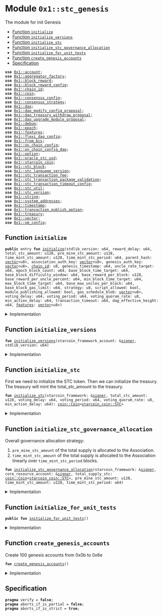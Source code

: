 
<a id="0x1_stc_genesis"></a>

# Module `0x1::stc_genesis`

The module for init Genesis


-  [Function `initialize`](#0x1_stc_genesis_initialize)
-  [Function `initialize_versions`](#0x1_stc_genesis_initialize_versions)
-  [Function `initialize_stc`](#0x1_stc_genesis_initialize_stc)
-  [Function `initialize_stc_governance_allocation`](#0x1_stc_genesis_initialize_stc_governance_allocation)
-  [Function `initialize_for_unit_tests`](#0x1_stc_genesis_initialize_for_unit_tests)
-  [Function `create_genesis_accounts`](#0x1_stc_genesis_create_genesis_accounts)
-  [Specification](#@Specification_0)


<pre><code><b>use</b> <a href="account.md#0x1_account">0x1::account</a>;
<b>use</b> <a href="aggregator_factory.md#0x1_aggregator_factory">0x1::aggregator_factory</a>;
<b>use</b> <a href="block_reward.md#0x1_block_reward">0x1::block_reward</a>;
<b>use</b> <a href="block_reward_config.md#0x1_block_reward_config">0x1::block_reward_config</a>;
<b>use</b> <a href="chain_id.md#0x1_chain_id">0x1::chain_id</a>;
<b>use</b> <a href="coin.md#0x1_coin">0x1::coin</a>;
<b>use</b> <a href="consensus_config.md#0x1_consensus_config">0x1::consensus_config</a>;
<b>use</b> <a href="consensus_strategy.md#0x1_consensus_strategy">0x1::consensus_strategy</a>;
<b>use</b> <a href="dao.md#0x1_dao">0x1::dao</a>;
<b>use</b> <a href="dao_modify_config_proposal.md#0x1_dao_modify_config_proposal">0x1::dao_modify_config_proposal</a>;
<b>use</b> <a href="dao_treasury_withdraw_proposal.md#0x1_dao_treasury_withdraw_proposal">0x1::dao_treasury_withdraw_proposal</a>;
<b>use</b> <a href="dao_upgrade_module_proposal.md#0x1_dao_upgrade_module_proposal">0x1::dao_upgrade_module_proposal</a>;
<b>use</b> <a href="../../starcoin-stdlib/doc/debug.md#0x1_debug">0x1::debug</a>;
<b>use</b> <a href="epoch.md#0x1_epoch">0x1::epoch</a>;
<b>use</b> <a href="../../move-stdlib/doc/features.md#0x1_features">0x1::features</a>;
<b>use</b> <a href="flexi_dag_config.md#0x1_flexi_dag_config">0x1::flexi_dag_config</a>;
<b>use</b> <a href="../../starcoin-stdlib/doc/from_bcs.md#0x1_from_bcs">0x1::from_bcs</a>;
<b>use</b> <a href="on_chain_config.md#0x1_on_chain_config">0x1::on_chain_config</a>;
<b>use</b> <a href="on_chain_config_dao.md#0x1_on_chain_config_dao">0x1::on_chain_config_dao</a>;
<b>use</b> <a href="../../move-stdlib/doc/option.md#0x1_option">0x1::option</a>;
<b>use</b> <a href="oracle_stc_usd.md#0x1_oracle_stc_usd">0x1::oracle_stc_usd</a>;
<b>use</b> <a href="starcoin_coin.md#0x1_starcoin_coin">0x1::starcoin_coin</a>;
<b>use</b> <a href="stc_block.md#0x1_stc_block">0x1::stc_block</a>;
<b>use</b> <a href="stc_language_version.md#0x1_stc_language_version">0x1::stc_language_version</a>;
<b>use</b> <a href="stc_transaction_fee.md#0x1_stc_transaction_fee">0x1::stc_transaction_fee</a>;
<b>use</b> <a href="stc_transaction_package_validation.md#0x1_stc_transaction_package_validation">0x1::stc_transaction_package_validation</a>;
<b>use</b> <a href="stc_transaction_timeout_config.md#0x1_stc_transaction_timeout_config">0x1::stc_transaction_timeout_config</a>;
<b>use</b> <a href="stc_util.md#0x1_stc_util">0x1::stc_util</a>;
<b>use</b> <a href="stc_version.md#0x1_stc_version">0x1::stc_version</a>;
<b>use</b> <a href="../../move-stdlib/doc/string.md#0x1_string">0x1::string</a>;
<b>use</b> <a href="system_addresses.md#0x1_system_addresses">0x1::system_addresses</a>;
<b>use</b> <a href="timestamp.md#0x1_timestamp">0x1::timestamp</a>;
<b>use</b> <a href="stc_transaction_publish_option.md#0x1_transaction_publish_option">0x1::transaction_publish_option</a>;
<b>use</b> <a href="treasury.md#0x1_treasury">0x1::treasury</a>;
<b>use</b> <a href="../../move-stdlib/doc/vector.md#0x1_vector">0x1::vector</a>;
<b>use</b> <a href="vm_config.md#0x1_vm_config">0x1::vm_config</a>;
</code></pre>



<a id="0x1_stc_genesis_initialize"></a>

## Function `initialize`



<pre><code><b>public</b> entry <b>fun</b> <a href="stc_genesis.md#0x1_stc_genesis_initialize">initialize</a>(stdlib_version: u64, reward_delay: u64, total_stc_amount: u128, pre_mine_stc_amount: u128, time_mint_stc_amount: u128, time_mint_stc_period: u64, parent_hash: <a href="../../move-stdlib/doc/vector.md#0x1_vector">vector</a>&lt;u8&gt;, association_auth_key: <a href="../../move-stdlib/doc/vector.md#0x1_vector">vector</a>&lt;u8&gt;, genesis_auth_key: <a href="../../move-stdlib/doc/vector.md#0x1_vector">vector</a>&lt;u8&gt;, <a href="chain_id.md#0x1_chain_id">chain_id</a>: u8, genesis_timestamp: u64, uncle_rate_target: u64, epoch_block_count: u64, base_block_time_target: u64, base_block_difficulty_window: u64, base_reward_per_block: u128, base_reward_per_uncle_percent: u64, min_block_time_target: u64, max_block_time_target: u64, base_max_uncles_per_block: u64, base_block_gas_limit: u64, strategy: u8, script_allowed: bool, module_publishing_allowed: bool, gas_schedule_blob: <a href="../../move-stdlib/doc/vector.md#0x1_vector">vector</a>&lt;u8&gt;, voting_delay: u64, voting_period: u64, voting_quorum_rate: u8, min_action_delay: u64, transaction_timeout: u64, dag_effective_height: u64, <a href="../../move-stdlib/doc/features.md#0x1_features">features</a>: <a href="../../move-stdlib/doc/vector.md#0x1_vector">vector</a>&lt;u8&gt;)
</code></pre>



<details>
<summary>Implementation</summary>


<pre><code><b>public</b> entry <b>fun</b> <a href="stc_genesis.md#0x1_stc_genesis_initialize">initialize</a>(
    stdlib_version: u64,
    // block reward and stc config
    reward_delay: u64,
    total_stc_amount: u128,
    pre_mine_stc_amount: u128,
    time_mint_stc_amount: u128,
    time_mint_stc_period: u64,
    parent_hash: <a href="../../move-stdlib/doc/vector.md#0x1_vector">vector</a>&lt;u8&gt;,
    association_auth_key: <a href="../../move-stdlib/doc/vector.md#0x1_vector">vector</a>&lt;u8&gt;,
    genesis_auth_key: <a href="../../move-stdlib/doc/vector.md#0x1_vector">vector</a>&lt;u8&gt;,
    <a href="chain_id.md#0x1_chain_id">chain_id</a>: u8,
    genesis_timestamp: u64,
    //consensus config
    uncle_rate_target: u64,
    epoch_block_count: u64,
    base_block_time_target: u64,
    base_block_difficulty_window: u64,
    base_reward_per_block: u128,
    base_reward_per_uncle_percent: u64,
    min_block_time_target: u64,
    max_block_time_target: u64,
    base_max_uncles_per_block: u64,
    base_block_gas_limit: u64,
    strategy: u8,
    //vm config
    script_allowed: bool,
    module_publishing_allowed: bool,
    gas_schedule_blob: <a href="../../move-stdlib/doc/vector.md#0x1_vector">vector</a>&lt;u8&gt;,
    // <a href="dao.md#0x1_dao">dao</a> config
    voting_delay: u64,
    voting_period: u64,
    voting_quorum_rate: u8,
    min_action_delay: u64,
    // transaction timeout config
    transaction_timeout: u64,
    dag_effective_height: u64,
    <a href="../../move-stdlib/doc/features.md#0x1_features">features</a>: <a href="../../move-stdlib/doc/vector.md#0x1_vector">vector</a>&lt;u8&gt;,
) {
    <a href="../../starcoin-stdlib/doc/debug.md#0x1_debug_print">debug::print</a>(&std::string::utf8(b"<a href="stc_genesis.md#0x1_stc_genesis_initialize">stc_genesis::initialize</a> Entered"));


    // create genesis <a href="account.md#0x1_account">account</a>
    <b>let</b> (starcoin_framework_account, _genesis_signer_cap) =
        <a href="account.md#0x1_account_create_framework_reserved_account">account::create_framework_reserved_account</a>(@starcoin_framework);

    // Initialize <a href="../../move-stdlib/doc/features.md#0x1_features">features</a>
    <a href="../../move-stdlib/doc/features.md#0x1_features_initialize">features::initialize</a>(
        &starcoin_framework_account,
        <a href="../../move-stdlib/doc/features.md#0x1_features">features</a>
    );

    // Initialize versions
    <a href="stc_genesis.md#0x1_stc_genesis_initialize_versions">initialize_versions</a>(&starcoin_framework_account, stdlib_version);

    // Initalize aggreator factorys
    <a href="aggregator_factory.md#0x1_aggregator_factory_initialize_aggregator_factory">aggregator_factory::initialize_aggregator_factory</a>(&starcoin_framework_account);

    // Init <b>global</b> time
    <a href="timestamp.md#0x1_timestamp_set_time_has_started">timestamp::set_time_has_started</a>(&starcoin_framework_account, genesis_timestamp * 1000);

    <a href="../../starcoin-stdlib/doc/debug.md#0x1_debug_print">debug::print</a>(&std::string::utf8(b"<a href="stc_genesis.md#0x1_stc_genesis_initialize">stc_genesis::initialize</a> | <a href="chain_id.md#0x1_chain_id">chain_id</a>: "));
    <a href="../../starcoin-stdlib/doc/debug.md#0x1_debug_print">debug::print</a>(&<a href="chain_id.md#0x1_chain_id">chain_id</a>);
    <a href="chain_id.md#0x1_chain_id_initialize">chain_id::initialize</a>(&starcoin_framework_account, <a href="chain_id.md#0x1_chain_id">chain_id</a>);

    <a href="../../starcoin-stdlib/doc/debug.md#0x1_debug_print">debug::print</a>(&std::string::utf8(b"<a href="stc_genesis.md#0x1_stc_genesis_initialize">stc_genesis::initialize</a> | <a href="consensus_strategy.md#0x1_consensus_strategy_initialize">consensus_strategy::initialize</a> "));
    <a href="consensus_strategy.md#0x1_consensus_strategy_initialize">consensus_strategy::initialize</a>(&starcoin_framework_account, strategy);
    <a href="stc_block.md#0x1_stc_block_initialize">stc_block::initialize</a>(&starcoin_framework_account, parent_hash);

    <a href="stc_transaction_publish_option.md#0x1_transaction_publish_option_initialize">transaction_publish_option::initialize</a>(
        &starcoin_framework_account,
        script_allowed,
        module_publishing_allowed,
    );

    // init config
    <a href="vm_config.md#0x1_vm_config_initialize">vm_config::initialize</a>(
        &starcoin_framework_account,
        gas_schedule_blob,
    );

    <a href="flexi_dag_config.md#0x1_flexi_dag_config_initialize">flexi_dag_config::initialize</a>(&starcoin_framework_account, dag_effective_height);

    <a href="stc_transaction_timeout_config.md#0x1_stc_transaction_timeout_config_initialize">stc_transaction_timeout_config::initialize</a>(&starcoin_framework_account, transaction_timeout);
    <a href="consensus_config.md#0x1_consensus_config_initialize">consensus_config::initialize</a>(
        &starcoin_framework_account,
        uncle_rate_target,
        epoch_block_count,
        base_block_time_target,
        base_block_difficulty_window,
        base_reward_per_block,
        base_reward_per_uncle_percent,
        min_block_time_target,
        max_block_time_target,
        base_max_uncles_per_block,
        base_block_gas_limit,
        strategy,
    );

    <a href="epoch.md#0x1_epoch_initialize">epoch::initialize</a>(&starcoin_framework_account);
    <a href="../../starcoin-stdlib/doc/debug.md#0x1_debug_print">debug::print</a>(&std::string::utf8(b"<a href="stc_genesis.md#0x1_stc_genesis_initialize">stc_genesis::initialize</a> | <a href="epoch.md#0x1_epoch">epoch</a> initialized "));

    // stdlib <b>use</b> two phase upgrade strategy.
    <a href="stc_transaction_package_validation.md#0x1_stc_transaction_package_validation_update_module_upgrade_strategy">stc_transaction_package_validation::update_module_upgrade_strategy</a>(
        &starcoin_framework_account,
        <a href="stc_transaction_package_validation.md#0x1_stc_transaction_package_validation_get_strategy_two_phase">stc_transaction_package_validation::get_strategy_two_phase</a>(),
        <a href="../../move-stdlib/doc/option.md#0x1_option_some">option::some</a>(0u64),
    );

    <a href="block_reward.md#0x1_block_reward_initialize">block_reward::initialize</a>(&starcoin_framework_account, reward_delay);
    <a href="../../starcoin-stdlib/doc/debug.md#0x1_debug_print">debug::print</a>(&std::string::utf8(b"<a href="stc_genesis.md#0x1_stc_genesis_initialize">stc_genesis::initialize</a> | <a href="block_reward.md#0x1_block_reward">block_reward</a> initialized "));

    // Initliaze STC
    <b>let</b> total_supply_coin = <a href="stc_genesis.md#0x1_stc_genesis_initialize_stc">Self::initialize_stc</a>(
        &starcoin_framework_account,
        total_stc_amount,
        voting_delay,
        voting_period,
        voting_quorum_rate,
        min_action_delay
    );

    <a href="../../starcoin-stdlib/doc/debug.md#0x1_debug_print">debug::print</a>(&std::string::utf8(b"<a href="stc_genesis.md#0x1_stc_genesis_initialize">stc_genesis::initialize</a> | initialize_stc "));

    // Init goverances <a href="account.md#0x1_account">account</a>
    <b>let</b> core_resource_account = <a href="account.md#0x1_account_create_account">account::create_account</a>(@core_resources);
    <a href="coin.md#0x1_coin_register">coin::register</a>&lt;STC&gt;(&core_resource_account);
    <a href="stc_genesis.md#0x1_stc_genesis_initialize_stc_governance_allocation">Self::initialize_stc_governance_allocation</a>(
        &starcoin_framework_account,
        &core_resource_account,
        total_supply_coin,
        pre_mine_stc_amount,
        time_mint_stc_amount,
        time_mint_stc_period,
    );

    <a href="stc_transaction_fee.md#0x1_stc_transaction_fee_initialize">stc_transaction_fee::initialize</a>(&starcoin_framework_account);

    <a href="../../starcoin-stdlib/doc/debug.md#0x1_debug_print">debug::print</a>(&std::string::utf8(b"<a href="stc_genesis.md#0x1_stc_genesis_initialize">stc_genesis::initialize</a> | <a href="stc_transaction_fee.md#0x1_stc_transaction_fee">stc_transaction_fee</a> initialized "));

    // Only test/dev network set genesis auth key.
    <b>if</b> (!<a href="../../move-stdlib/doc/vector.md#0x1_vector_is_empty">vector::is_empty</a>(&genesis_auth_key) && (<a href="stc_util.md#0x1_stc_util_is_net_dev">stc_util::is_net_dev</a>() || <a href="stc_util.md#0x1_stc_util_is_net_test">stc_util::is_net_test</a>())) {
        <a href="account.md#0x1_account_rotate_authentication_key_internal">account::rotate_authentication_key_internal</a>(&starcoin_framework_account, genesis_auth_key);
    };
    <a href="account.md#0x1_account_rotate_authentication_key_internal">account::rotate_authentication_key_internal</a>(&core_resource_account, association_auth_key);

    // <b>let</b> assoc_rotate_key_cap = Account::extract_key_rotation_capability(&core_resource_account);
    // Account::rotate_authentication_key_with_capability(&assoc_rotate_key_cap, association_auth_key);
    // Account::restore_key_rotation_capability(assoc_rotate_key_cap);
    //
    // // v5 -&gt; v6
    // {
    //     <b>let</b> cap = Account::remove_signer_capability(&genesis_account);
    //     GenesisSignerCapability::initialize(&genesis_account, cap);
    //     //register <a href="oracle.md#0x1_oracle">oracle</a>
    //     STCUSDOracle::register(&genesis_account);
    //     <b>let</b> merkle_root = x"5969f0e8e19f8769276fb638e6060d5c02e40088f5fde70a6778dd69d659ee6d";
    //     <b>let</b> image = b"ipfs://QmSPcvcXgdtHHiVTAAarzTeubk5X3iWymPAoKBfiRFjPMY";
    //     GenesisNFT::initialize(&genesis_account, merkle_root, 1639u64, image);
    // };
    // StdlibUpgradeScripts::do_upgrade_from_v6_to_v7_with_language_version(&genesis_account, 6);
    // StdlibUpgradeScripts::do_upgrade_from_v11_to_v12(&genesis_account);

    // //Start time, Timestamp::is_genesis() will <b>return</b> <b>false</b>. this call should at the end of genesis init.
    // <a href="timestamp.md#0x1_timestamp_set_time_has_started">timestamp::set_time_has_started</a>(&starcoin_framework_account);
    // account::release_genesis_signer(genesis_account);
    // account::release_genesis_signer(association);

    // Register <a href="oracle.md#0x1_oracle">oracle</a>
    <a href="oracle_stc_usd.md#0x1_oracle_stc_usd_register">oracle_stc_usd::register</a>(&starcoin_framework_account);

    // Create 100 genesis accounts from 0x0b <b>to</b> 0x6e
    <a href="stc_genesis.md#0x1_stc_genesis_create_genesis_accounts">create_genesis_accounts</a>();

    <a href="../../starcoin-stdlib/doc/debug.md#0x1_debug_print">debug::print</a>(&std::string::utf8(b"<a href="stc_genesis.md#0x1_stc_genesis_initialize">stc_genesis::initialize</a> | Exited"));
}
</code></pre>



</details>

<a id="0x1_stc_genesis_initialize_versions"></a>

## Function `initialize_versions`



<pre><code><b>fun</b> <a href="stc_genesis.md#0x1_stc_genesis_initialize_versions">initialize_versions</a>(starcoin_framework_account: &<a href="../../move-stdlib/doc/signer.md#0x1_signer">signer</a>, stdlib_version: u64)
</code></pre>



<details>
<summary>Implementation</summary>


<pre><code><b>fun</b> <a href="stc_genesis.md#0x1_stc_genesis_initialize_versions">initialize_versions</a>(starcoin_framework_account: &<a href="../../move-stdlib/doc/signer.md#0x1_signer">signer</a>, stdlib_version: u64) {
    // Version initialization
    <a href="on_chain_config.md#0x1_on_chain_config_publish_new_config">on_chain_config::publish_new_config</a>&lt;<a href="stc_version.md#0x1_stc_version_Version">stc_version::Version</a>&gt;(
        starcoin_framework_account,
        <a href="stc_version.md#0x1_stc_version_new_version">stc_version::new_version</a>(stdlib_version)
    );
    <a href="on_chain_config.md#0x1_on_chain_config_publish_new_config">on_chain_config::publish_new_config</a>&lt;<a href="stc_language_version.md#0x1_stc_language_version_LanguageVersion">stc_language_version::LanguageVersion</a>&gt;(
        starcoin_framework_account,
        <a href="stc_language_version.md#0x1_stc_language_version_new">stc_language_version::new</a>(13),
    );
}
</code></pre>



</details>

<a id="0x1_stc_genesis_initialize_stc"></a>

## Function `initialize_stc`

First we need to initialize the STC token.
Then we can initialize the treasury.
The treasury will mint the total_stc_amount to the treasury.


<pre><code><b>fun</b> <a href="stc_genesis.md#0x1_stc_genesis_initialize_stc">initialize_stc</a>(starcoin_framework: &<a href="../../move-stdlib/doc/signer.md#0x1_signer">signer</a>, total_stc_amount: u128, voting_delay: u64, voting_period: u64, voting_quorum_rate: u8, min_action_delay: u64): <a href="coin.md#0x1_coin_Coin">coin::Coin</a>&lt;<a href="starcoin_coin.md#0x1_starcoin_coin_STC">starcoin_coin::STC</a>&gt;
</code></pre>



<details>
<summary>Implementation</summary>


<pre><code><b>fun</b> <a href="stc_genesis.md#0x1_stc_genesis_initialize_stc">initialize_stc</a>(
    starcoin_framework: &<a href="../../move-stdlib/doc/signer.md#0x1_signer">signer</a>,
    total_stc_amount: u128,
    voting_delay: u64,
    voting_period: u64,
    voting_quorum_rate: u8,
    min_action_delay: u64
): <a href="coin.md#0x1_coin_Coin">coin::Coin</a>&lt;STC&gt; {
    <a href="../../starcoin-stdlib/doc/debug.md#0x1_debug_print">debug::print</a>(&std::string::utf8(b"initialize_stc | Entered"));

    <b>let</b> (burn_cap, mint_cap) = <a href="starcoin_coin.md#0x1_starcoin_coin_initialize">starcoin_coin::initialize</a>(starcoin_framework);
    <a href="coin.md#0x1_coin_register">coin::register</a>&lt;STC&gt;(starcoin_framework);

    <a href="coin.md#0x1_coin_create_coin_conversion_map">coin::create_coin_conversion_map</a>(starcoin_framework);
    <a href="coin.md#0x1_coin_create_pairing">coin::create_pairing</a>&lt;STC&gt;(starcoin_framework);

    // <a href="../../starcoin-stdlib/doc/debug.md#0x1_debug_print">debug::print</a>(&std::string::utf8(b"initialize_stc | <a href="coin.md#0x1_coin_create_coin_conversion_map">coin::create_coin_conversion_map</a>"));

    <b>let</b> total_stc_coin = <a href="coin.md#0x1_coin_mint">coin::mint</a>((total_stc_amount <b>as</b> u64), &mint_cap);

    // Destroy mint capability and burn cap <b>to</b> ensure constant supply for STC
    <a href="coin.md#0x1_coin_destroy_mint_cap">coin::destroy_mint_cap</a>(mint_cap);
    <a href="coin.md#0x1_coin_destroy_burn_cap">coin::destroy_burn_cap</a>(burn_cap);

    <a href="dao.md#0x1_dao_plugin">dao::plugin</a>&lt;STC&gt;(
        starcoin_framework,
        voting_delay,
        voting_period,
        voting_quorum_rate,
        min_action_delay,
    );

    <a href="dao_modify_config_proposal.md#0x1_dao_modify_config_proposal_plugin">dao_modify_config_proposal::plugin</a>&lt;STC&gt;(starcoin_framework);

    <b>let</b> upgrade_plan_cap =
        <a href="stc_transaction_package_validation.md#0x1_stc_transaction_package_validation_extract_submit_upgrade_plan_cap">stc_transaction_package_validation::extract_submit_upgrade_plan_cap</a>(starcoin_framework);
    <a href="dao_upgrade_module_proposal.md#0x1_dao_upgrade_module_proposal_plugin">dao_upgrade_module_proposal::plugin</a>&lt;STC&gt;(starcoin_framework, upgrade_plan_cap);


    <a href="../../starcoin-stdlib/doc/debug.md#0x1_debug_print">debug::print</a>(&std::string::utf8(b"<a href="stc_genesis.md#0x1_stc_genesis_initialize_stc">stc_genesis::initialize_stc</a> | plugin upgrade cap "));

    // the following configurations are gov-ed by Dao.
    <a href="on_chain_config_dao.md#0x1_on_chain_config_dao_plugin">on_chain_config_dao::plugin</a>&lt;STC, <a href="stc_transaction_publish_option.md#0x1_transaction_publish_option_TransactionPublishOption">transaction_publish_option::TransactionPublishOption</a>&gt;(starcoin_framework);
    <a href="on_chain_config_dao.md#0x1_on_chain_config_dao_plugin">on_chain_config_dao::plugin</a>&lt;STC, <a href="vm_config.md#0x1_vm_config_VMConfig">vm_config::VMConfig</a>&gt;(starcoin_framework);
    <a href="on_chain_config_dao.md#0x1_on_chain_config_dao_plugin">on_chain_config_dao::plugin</a>&lt;STC, <a href="consensus_config.md#0x1_consensus_config_ConsensusConfig">consensus_config::ConsensusConfig</a>&gt;(starcoin_framework);
    <a href="on_chain_config_dao.md#0x1_on_chain_config_dao_plugin">on_chain_config_dao::plugin</a>&lt;STC, <a href="block_reward_config.md#0x1_block_reward_config_RewardConfig">block_reward_config::RewardConfig</a>&gt;(starcoin_framework);
    <a href="on_chain_config_dao.md#0x1_on_chain_config_dao_plugin">on_chain_config_dao::plugin</a>&lt;STC, <a href="stc_transaction_timeout_config.md#0x1_stc_transaction_timeout_config_TransactionTimeoutConfig">stc_transaction_timeout_config::TransactionTimeoutConfig</a>&gt;(starcoin_framework);
    <a href="on_chain_config_dao.md#0x1_on_chain_config_dao_plugin">on_chain_config_dao::plugin</a>&lt;STC, <a href="flexi_dag_config.md#0x1_flexi_dag_config_FlexiDagConfig">flexi_dag_config::FlexiDagConfig</a>&gt;(starcoin_framework);


    <a href="../../starcoin-stdlib/doc/debug.md#0x1_debug_print">debug::print</a>(&std::string::utf8(b"initialize_stc | Exited"));

    total_stc_coin
}
</code></pre>



</details>

<a id="0x1_stc_genesis_initialize_stc_governance_allocation"></a>

## Function `initialize_stc_governance_allocation`

Overall governance allocation strategy:
1. <code>pre_mine_stc_amount</code> of the total supply is allocated to the Association.
2. <code>time_mint_stc_amount</code> of the total supply is allocated to the Association linearly over <code>time_mint_stc_period</code> blocks.


<pre><code><b>fun</b> <a href="stc_genesis.md#0x1_stc_genesis_initialize_stc_governance_allocation">initialize_stc_governance_allocation</a>(starcoin_framework: &<a href="../../move-stdlib/doc/signer.md#0x1_signer">signer</a>, core_resource_account: &<a href="../../move-stdlib/doc/signer.md#0x1_signer">signer</a>, total_supply_stc: <a href="coin.md#0x1_coin_Coin">coin::Coin</a>&lt;<a href="starcoin_coin.md#0x1_starcoin_coin_STC">starcoin_coin::STC</a>&gt;, pre_mine_stc_amount: u128, time_mint_stc_amount: u128, time_mint_stc_period: u64)
</code></pre>



<details>
<summary>Implementation</summary>


<pre><code><b>fun</b> <a href="stc_genesis.md#0x1_stc_genesis_initialize_stc_governance_allocation">initialize_stc_governance_allocation</a>(
    starcoin_framework: &<a href="../../move-stdlib/doc/signer.md#0x1_signer">signer</a>,
    core_resource_account: &<a href="../../move-stdlib/doc/signer.md#0x1_signer">signer</a>,
    total_supply_stc: <a href="coin.md#0x1_coin_Coin">coin::Coin</a>&lt;STC&gt;,
    pre_mine_stc_amount: u128,
    time_mint_stc_amount: u128,
    time_mint_stc_period: u64,
) {
    <b>let</b> treasury_withdraw_cap = <a href="treasury.md#0x1_treasury_initialize">treasury::initialize</a>(starcoin_framework, total_supply_stc);

    <b>if</b> (pre_mine_stc_amount &gt; 0) {
        <b>let</b> core_resource_address = <a href="system_addresses.md#0x1_system_addresses_get_core_resource_address">system_addresses::get_core_resource_address</a>();
        <b>let</b> stc = <a href="treasury.md#0x1_treasury_withdraw_with_capability">treasury::withdraw_with_capability</a>&lt;STC&gt;(
            &<b>mut</b> treasury_withdraw_cap,
            pre_mine_stc_amount
        );
        <a href="coin.md#0x1_coin_deposit">coin::deposit</a>(core_resource_address, stc);
    };
    <b>if</b> (time_mint_stc_amount &gt; 0) {
        <b>let</b> liner_withdraw_cap = <a href="treasury.md#0x1_treasury_issue_linear_withdraw_capability">treasury::issue_linear_withdraw_capability</a>&lt;STC&gt;(
            &<b>mut</b> treasury_withdraw_cap,
            time_mint_stc_amount,
            time_mint_stc_period
        );
        <a href="treasury.md#0x1_treasury_add_linear_withdraw_capability">treasury::add_linear_withdraw_capability</a>(core_resource_account, liner_withdraw_cap);
    };
    <a href="dao_treasury_withdraw_proposal.md#0x1_dao_treasury_withdraw_proposal_plugin">dao_treasury_withdraw_proposal::plugin</a>&lt;STC&gt;(starcoin_framework, treasury_withdraw_cap);
}
</code></pre>



</details>

<a id="0x1_stc_genesis_initialize_for_unit_tests"></a>

## Function `initialize_for_unit_tests`



<pre><code><b>public</b> <b>fun</b> <a href="stc_genesis.md#0x1_stc_genesis_initialize_for_unit_tests">initialize_for_unit_tests</a>()
</code></pre>



<details>
<summary>Implementation</summary>


<pre><code><b>public</b> <b>fun</b> <a href="stc_genesis.md#0x1_stc_genesis_initialize_for_unit_tests">initialize_for_unit_tests</a>() {
    <b>let</b> stdlib_version: u64 = 6;
    <b>let</b> reward_delay: u64 = 7;
    <b>let</b> total_stc_amount: u128 = 3185136000000000000u128;
    <b>let</b> pre_mine_stc_amount: u128 = 159256800000000000u128;
    <b>let</b> time_mint_stc_amount: u128 = (85043130u128 * 3u128 + 74213670u128 * 3u128) * 1000000000u128;
    <b>let</b> time_mint_stc_period: u64 = 1000000000;

    <b>let</b> parent_hash: <a href="../../move-stdlib/doc/vector.md#0x1_vector">vector</a>&lt;u8&gt; = x"0000000000000000000000000000000000000000000000000000000000000000";
    <b>let</b> association_auth_key: <a href="../../move-stdlib/doc/vector.md#0x1_vector">vector</a>&lt;u8&gt; = x"0000000000000000000000000000000000000000000000000000000000000000";
    <b>let</b> genesis_auth_key: <a href="../../move-stdlib/doc/vector.md#0x1_vector">vector</a>&lt;u8&gt; = x"0000000000000000000000000000000000000000000000000000000000000000";
    <b>let</b> <a href="chain_id.md#0x1_chain_id">chain_id</a>: u8 = 255;
    <b>let</b> genesis_timestamp: u64 = 0;

    //consensus config
    <b>let</b> uncle_rate_target: u64 = 80;
    <b>let</b> epoch_block_count: u64 = 240;
    <b>let</b> base_block_time_target: u64 = 10000;
    <b>let</b> base_block_difficulty_window: u64 = 24;
    <b>let</b> base_reward_per_block: u128 = 1000000000;
    <b>let</b> base_reward_per_uncle_percent: u64 = 10;
    <b>let</b> min_block_time_target: u64 = 1000;
    <b>let</b> max_block_time_target: u64 = 20000;
    <b>let</b> base_max_uncles_per_block: u64 = 2;
    <b>let</b> base_block_gas_limit: u64 = 500000000;
    <b>let</b> strategy: u8 = 0;

    //vm config
    <b>let</b> script_allowed: bool = <b>true</b>;
    <b>let</b> module_publishing_allowed: bool = <b>true</b>;

    // todo: initialize gas_schedule_blob properly
    <b>let</b> gas_schedule_blob: <a href="../../move-stdlib/doc/vector.md#0x1_vector">vector</a>&lt;u8&gt; = <a href="../../move-stdlib/doc/vector.md#0x1_vector_empty">vector::empty</a>&lt;u8&gt;();

    // <a href="dao.md#0x1_dao">dao</a> config
    <b>let</b> voting_delay: u64 = 1000;
    <b>let</b> voting_period: u64 = 6000;
    <b>let</b> voting_quorum_rate: u8 = 4;
    <b>let</b> min_action_delay: u64 = 1000;

    // transaction timeout config
    <b>let</b> transaction_timeout: u64 = 10000;

    <a href="stc_genesis.md#0x1_stc_genesis_initialize">Self::initialize</a>(
        stdlib_version,
        reward_delay,
        total_stc_amount,
        pre_mine_stc_amount,
        time_mint_stc_amount,
        time_mint_stc_period,
        parent_hash,
        association_auth_key,
        genesis_auth_key,
        <a href="chain_id.md#0x1_chain_id">chain_id</a>,
        genesis_timestamp,
        uncle_rate_target,
        epoch_block_count,
        base_block_time_target,
        base_block_difficulty_window,
        base_reward_per_block,
        base_reward_per_uncle_percent,
        min_block_time_target,
        max_block_time_target,
        base_max_uncles_per_block,
        base_block_gas_limit,
        strategy,
        script_allowed,
        module_publishing_allowed,
        gas_schedule_blob,
        voting_delay,
        voting_period,
        voting_quorum_rate,
        min_action_delay,
        transaction_timeout,
        0,
        <a href="../../move-stdlib/doc/vector.md#0x1_vector_empty">vector::empty</a>(),
    );
}
</code></pre>



</details>

<a id="0x1_stc_genesis_create_genesis_accounts"></a>

## Function `create_genesis_accounts`

Create 100 genesis accounts from 0x0b to 0x6e


<pre><code><b>fun</b> <a href="stc_genesis.md#0x1_stc_genesis_create_genesis_accounts">create_genesis_accounts</a>()
</code></pre>



<details>
<summary>Implementation</summary>


<pre><code><b>fun</b> <a href="stc_genesis.md#0x1_stc_genesis_create_genesis_accounts">create_genesis_accounts</a>() {
    <b>let</b> i = 0u64;
    <b>while</b> (i &lt; 100) {
        // Create a 32-byte <b>address</b> starting from 0x0b
        <b>let</b> addr_value = 0x0b + i;
        <b>let</b> addr_bytes = <a href="../../move-stdlib/doc/vector.md#0x1_vector_empty">vector::empty</a>&lt;u8&gt;();

        <b>if</b> (addr_value &lt; 0x10) {
            // For values &lt; 0x10, add 31 zero bytes and 1 value byte
            <b>let</b> j = 0;
            <b>while</b> (j &lt; 31) {
                <a href="../../move-stdlib/doc/vector.md#0x1_vector_push_back">vector::push_back</a>(&<b>mut</b> addr_bytes, 0u8);
                j = j + 1;
            };
            <a href="../../move-stdlib/doc/vector.md#0x1_vector_push_back">vector::push_back</a>(&<b>mut</b> addr_bytes, (addr_value <b>as</b> u8));
        } <b>else</b> {
            // For values &gt;= 0x10, add 30 zero bytes and 2 value bytes
            <b>let</b> j = 0;
            <b>while</b> (j &lt; 30) {
                <a href="../../move-stdlib/doc/vector.md#0x1_vector_push_back">vector::push_back</a>(&<b>mut</b> addr_bytes, 0u8);
                j = j + 1;
            };
            <a href="../../move-stdlib/doc/vector.md#0x1_vector_push_back">vector::push_back</a>(&<b>mut</b> addr_bytes, ((addr_value &gt;&gt; 8) <b>as</b> u8)); // high byte
            <a href="../../move-stdlib/doc/vector.md#0x1_vector_push_back">vector::push_back</a>(&<b>mut</b> addr_bytes, (addr_value <b>as</b> u8)); // low byte
        };

        <b>let</b> addr = <a href="../../starcoin-stdlib/doc/from_bcs.md#0x1_from_bcs_to_address">from_bcs::to_address</a>(addr_bytes);
        <a href="account.md#0x1_account_create_account">account::create_account</a>(addr);
        i = i + 1;
    };
}
</code></pre>



</details>

<a id="@Specification_0"></a>

## Specification



<pre><code><b>pragma</b> verify = <b>false</b>;
<b>pragma</b> aborts_if_is_partial = <b>false</b>;
<b>pragma</b> aborts_if_is_strict = <b>true</b>;
</code></pre>


[move-book]: https://starcoin.dev/move/book/SUMMARY
